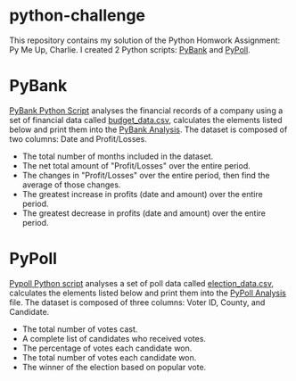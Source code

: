 # python-challenge

This repository contains my solution of the Python Homwork Assignment: Py Me Up, Charlie. I created 2 Python scripts: [PyBank](https://github.com/NazihZaz/python-challenge/blob/main/PyBank/PyBank%20main.py) and [PyPoll](https://github.com/NazihZaz/python-challenge/blob/main/PyPoll/PyPoll%20main.py).

# PyBank

[PyBank Python Script](https://github.com/NazihZaz/python-challenge/blob/main/PyBank/PyBank%20main.py) analyses the financial records of a company using a set of financial data called [budget_data.csv](https://github.com/NazihZaz/python-challenge/blob/main/PyBank/Resources/budget_data.csv), calculates the elements listed below and print them into the [PyBank Analysis](https://github.com/NazihZaz/python-challenge/blob/main/PyBank/Analysis/PyBank%20Analysis.txt). The dataset is composed of two columns: Date and Profit/Losses. 

- The total number of months included in the dataset.
- The net total amount of "Profit/Losses" over the entire period.
- The changes in "Profit/Losses" over the entire period, then find the average of those changes.
- The greatest increase in profits (date and amount) over the entire period.
- The greatest decrease in profits (date and amount) over the entire period.

# PyPoll

[Pypoll Python script](https://github.com/NazihZaz/python-challenge/blob/main/PyPoll/PyPoll%20main.py) analyses a set of poll data called [election_data.csv](https://github.com/NazihZaz/python-challenge/blob/main/PyPoll/Resources/election_data.csv), calculates the elements listed below and print them into the [PyPoll Analysis](https://github.com/NazihZaz/python-challenge/blob/main/PyPoll/Analysis/PyPoll%20Analysis.txt) file. The dataset is composed of three columns: Voter ID, County, and Candidate. 

- The total number of votes cast.
- A complete list of candidates who received votes.
- The percentage of votes each candidate won.
- The total number of votes each candidate won.
- The winner of the election based on popular vote.

